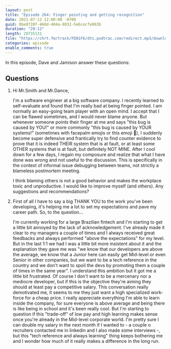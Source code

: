 ```yaml
---
layout: post
title: "Episode 264: Finger pointing and getting recognition"
date: 2021-07-12 12:00:00 -0700
guid: 8be8720f-468d-484a-8032-5e6cecfe863b
duration: "29:12"
length: 29735131
file: "https://chrt.fm/track/FD81F6/dts.podtrac.com/redirect.mp3/download.softskills.audio/sse-264.mp3"
categories: episode
enable_comments: true
---
```


In this episode, Dave and Jamison answer these questions:

## Questions

1. Hi Mr.Smith and Mr.Dance,
   
   I'm a software engineer at a big software company. I recently learned to self-evaluate and found that I'm really bad at being finger pointed. I am normally an easy-going team player with an open mind. I accept that I can be flawed sometimes, and I would never blame anyone. But whenever someone points their finger at me and says "this bug is caused by YOU!" or more commonly "this bug is caused by YOUR systems!" (sometimes with facepalm emojis or this emoji 🤷), I suddenly become super defensive and frantically try to find counter evidence to prove that it is indeed THEIR system that is at fault, or at least some OTHER systems that is at fault, but definitely NOT MINE. After I cool down for a few days, I regain my composure and realize that what I have done was wrong and not useful to the discussion. This is specifically in the context of informal issue debugging between teams, not strictly a blameless postmortem meeting.
   
   I think blaming others is not a good behavior and makes the workplace toxic and unproductive. I would like to improve myself (and others). Any suggestions and recommendations?


2. First of all I have to say a big THANK YOU to the work you've been developing, it's helping me a lot to set my expectations and pave my career path. So, to the question...
   
   I'm currently working for a large Brazilian fintech and I'm starting to get a little bit annoyed by the lack of acknowledgement. I've already made it clear to my managers a couple of times and I always received great feedbacks and always performed "above the expectations" for my level. But in the last 1:1 we had I was a little bit more insistent about it and the explanation they gave me was "we know that our developers are above the average, we know that a Junior here can easily get Mid-level or even Senior in other companies, but we want to be a tech reference in the country and we don't want to spoil the devs by promoting them a couple of times in the same year". I understand this ambition but it got me a little bit frustrated. Of course I don't want to be a mercenary nor a mediocre developer, but if this is the objective they're aiming they should at least pay a competitive salary. This conversation really demotivated me, it seems to me they just want a high specialized work-force for a cheap price. I really appreciate everything I'm able to learn inside the company, for sure everyone is above average and being there is like being in school and it's been really cool. But I'm starting to question if this "trade-off" of low pay and high learning makes sense once you're already in the Mid-level corporate world. I'm pretty sure I can double my salary in the next month if I wanted to - a couple o recruiters contacted me in linkedin and I also made some interviews -, but this "tech reference and always learning" thing keeps bothering me and I wonder how much of it really makes a difference in the long run.
